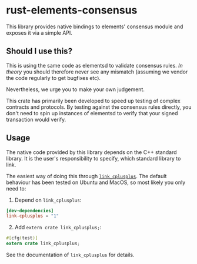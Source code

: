 # rust-elements-consensus

This library provides native bindings to elements' consensus module and exposes it via a simple API.

## Should I use this?

This is using the same code as elementsd to validate consensus rules.
_In theory_ you should therefore never see any mismatch (assuming we vendor the code regularly to get bugfixes etc).

Nevertheless, we urge you to make your own judgement.

This crate has primarily been developed to speed up testing of complex contracts and protocols.
By testing against the consensus rules directly, you don't need to spin up instances of elementsd to verify that your signed transaction would verify.

## Usage

The native code provided by this library depends on the C++ standard library.
It is the user's responsibility to specify, which standard library to link.

The easiest way of doing this through [`link_cplusplus`](https://docs.rs/link-cplusplus).
The default behaviour has been tested on Ubuntu and MacOS, so most likely you only need to:

1. Depend on `link_cplusplus`:

```toml
[dev-dependencies]
link-cplusplus = "1"
```

2. Add `extern crate link_cplusplus;`:

```rust
#[cfg(test)]
extern crate link_cplusplus;
```

See the documentation of `link_cplusplus` for details.
